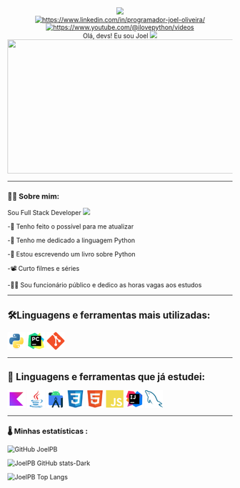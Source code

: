 <div align="center">
  <img src="https://media3.giphy.com/media/v1.Y2lkPTc5MGI3NjExZTYzYjcycjVxMmsyZWd3NW50cTV5YWE5MGVraWMzcHZiOG14eWdhdiZlcD12MV9pbnRlcm5hbF9naWZfYnlfaWQmY3Q9Zw/zQinMHnDYiNnq/giphy.gif" width="300"/>
</div>


<div align="center">
  <a href="https://www.linkedin.com/in/programador-joel-oliveira/">
    <img src="https://img.shields.io/badge/LinkedIn-blue?style=for-the-badge&logo=linkedin&logoColor=white" alt="https://www.linkedin.com/in/programador-joel-oliveira/"/>
  </a>
  <a href="https://www.youtube.com/@ilovepython/videos">
    <img src="https://img.shields.io/badge/YouTube-red?style=for-the-badge&logo=youtube&logoColor=white" alt="https://www.youtube.com/@ilovepython/videos"/>
  </a>
</div>

<div align="center">
  Olá, devs! Eu sou Joel
  <img src="https://media.giphy.com/media/hvRJCLFzcasrR4ia7z/giphy.gif" width="30px"/>
</div>

<div align="center">
  <img src="https://media.giphy.com/media/11JTxkrmq4bGE0/giphy.gif" width="600" height="300"/>
</div>

---

### 🧑‍💻 Sobre mim:
Sou Full Stack Developer <img src="https://media0.giphy.com/media/v1.Y2lkPTc5MGI3NjExOWJpYWZmY3FtaGY0Ym5xNTY4YnNucDJ0emE2dHQzam1raHBhamNzbSZlcD12MV9pbnRlcm5hbF9naWZfYnlfaWQmY3Q9cw/cmCEsJZHYBPels360q/giphy.gif" width="30">

-🧰 Tenho feito o possível para me atualizar

-🐍 Tenho me dedicado a linguagem Python

-📗 Estou escrevendo um livro sobre Python

-📽️ Curto filmes e séries

-🧑‍🎓 Sou funcionário público e dedico as horas vagas aos estudos


---

## 🛠️Linguagens e ferramentas mais utilizadas:

<div>
  <img src="https://raw.githubusercontent.com/devicons/devicon/6910f0503efdd315c8f9b858234310c06e04d9c0/icons/python/python-original.svg" title="Python" alt="Python" width="40" height="40"/>
  <img src="https://raw.githubusercontent.com/devicons/devicon/6910f0503efdd315c8f9b858234310c06e04d9c0/icons/pycharm/pycharm-original.svg" title="Pycharm" alt="Pycharm" width="40" height="40"/>
  <img src="https://raw.githubusercontent.com/devicons/devicon/6910f0503efdd315c8f9b858234310c06e04d9c0/icons/git/git-original.svg" title="Git" **alt="Git" width="40" height="40"/>
</div>


---

## 🧰️ Linguagens e ferramentas que já estudei:

<div>
  <img src="https://raw.githubusercontent.com/devicons/devicon/6910f0503efdd315c8f9b858234310c06e04d9c0/icons/kotlin/kotlin-original.svg" title="Kotlin" alt="Kotlin" width="40" height="40"/>
  <img src="https://raw.githubusercontent.com/devicons/devicon/6910f0503efdd315c8f9b858234310c06e04d9c0/icons/java/java-original.svg" title="Java" alt="Java" width="40" height="40"/>
  <img src="https://raw.githubusercontent.com/devicons/devicon/6910f0503efdd315c8f9b858234310c06e04d9c0/icons/androidstudio/androidstudio-original.svg" title="Android studio" alt="Android studio" width="40" height="40"/>
  <img src="https://raw.githubusercontent.com/devicons/devicon/6910f0503efdd315c8f9b858234310c06e04d9c0/icons/css3/css3-original.svg"  title="CSS3" alt="CSS" width="40" height="40"/>
  <img src="https://raw.githubusercontent.com/devicons/devicon/6910f0503efdd315c8f9b858234310c06e04d9c0/icons/html5/html5-original.svg" title="HTML5" alt="HTML" width="40" height="40"/>
  <img src="https://raw.githubusercontent.com/devicons/devicon/6910f0503efdd315c8f9b858234310c06e04d9c0/icons/javascript/javascript-plain.svg" title="JavaScript" alt="JavaScript" width="40" height="40"/>
  <img src="https://raw.githubusercontent.com/devicons/devicon/6910f0503efdd315c8f9b858234310c06e04d9c0/icons/intellij/intellij-original.svg" title="Intellij"  alt="Intellij" width="40" height="40"/>
  <img src="https://raw.githubusercontent.com/devicons/devicon/6910f0503efdd315c8f9b858234310c06e04d9c0/icons/mysql/mysql-original.svg" title="MySQL"  alt="MySQL" width="40" height="40"/>
</div>

---

### 🌡️ Minhas estatísticas :

![GitHub JoelPB](https://github-readme-streak-stats.herokuapp.com?user=JoelPB&theme=dracula&hide_border=true&border_radius=6&locale=pt_BR)

![JoelPB GitHub stats-Dark](https://github-readme-stats.vercel.app/api?username=JoelPB&show_icons=true&theme=dark#gh-dark-mode-only)

![JoelPB Top Langs](https://github-readme-stats.vercel.app/api/top-langs/?username=JoelPB&layout=pie)

<!--
**JoelPB/JoelPB** is a ✨ _special_ ✨ repository because its `README.md` (this file) appears on your GitHub profile.

Here are some ideas to get you started:

- 🔭 I’m currently working on ...
- 🌱 I’m currently learning ...
- 👯 I’m looking to collaborate on ...
- 🤔 I’m looking for help with ...
- 💬 Ask me about ...
- 📫 How to reach me: ...
- 😄 Pronouns: ...
- ⚡ Fun fact: ...

Fotes: https://www.sitepoint.com/github-profile-readme/
  https://git.io/streak-stats
  https://github.com/anuraghazra/github-readme-stats#gh-dark-mode-only
  
-->
